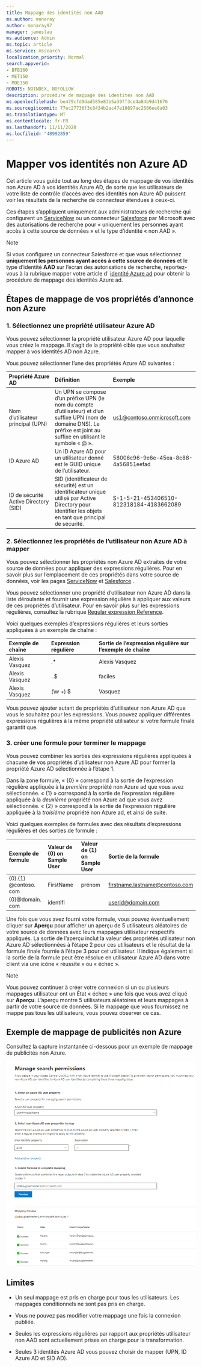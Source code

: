 ```yaml
---
title: Mappage des identités non AAD
ms.author: monaray
author: monaray97
manager: jameslau
ms.audience: Admin
ms.topic: article
ms.service: mssearch
localization_priority: Normal
search.appverid:
- BFB160
- MET150
- MOE150
ROBOTS: NOINDEX, NOFOLLOW
description: procédure de mappage des identités non AAD
ms.openlocfilehash: be479cfd9dad585e83b5a39ff3ce4a84b9d41676
ms.sourcegitcommit: 77ec27736f3c8434b2ac47e10897ac2606ee8a03
ms.translationtype: MT
ms.contentlocale: fr-FR
ms.lasthandoff: 11/11/2020
ms.locfileid: "48992859"
---
```

# <a name="map-your-non-azure-ad-identities"></a>Mapper vos identités non Azure AD  

Cet article vous guide tout au long des étapes de mappage de vos identités non Azure AD à vos identités Azure AD, de sorte que les utilisateurs de votre liste de contrôle d’accès avec des identités non Azure AD puissent voir les résultats de la recherche de connecteur étendues à ceux-ci.

Ces étapes s’appliquent uniquement aux administrateurs de recherche qui configurent un [ServiceNow](servicenow-connector.md) ou un connecteur [Salesforce](salesforce-connector.md) par Microsoft avec des autorisations de recherche pour « uniquement les personnes ayant accès à cette source de données » et le type d’identité « non AAD ».

>[!NOTE]
>Si vous configurez un connecteur Salesforce et que vous sélectionnez **uniquement les personnes ayant accès à cette source de données** et le type d’identité **AAD** sur l’écran des autorisations de recherche, reportez-vous à la rubrique mapper votre article d' [identité Azure ad](map-aad.md) pour obtenir la procédure de mappage des identités Azure ad.  

## <a name="steps-for-mapping-your-non-azure-ad-properties"></a>Étapes de mappage de vos propriétés d’annonce non Azure

### <a name="1-select-an-azure-ad-user-property"></a>1. Sélectionnez une propriété utilisateur Azure AD  

Vous pouvez sélectionner la propriété utilisateur Azure AD pour laquelle vous créez le mappage. Il s’agit de la propriété cible que vous souhaitez mapper à vos identités AD non Azure.  

Vous pouvez sélectionner l’une des propriétés Azure AD suivantes :

| Propriété Azure AD    | Définition           | Exemple         |
| :------------------- | :------------------- |:--------------- |
| Nom d’utilisateur principal (UPN)  | Un UPN se compose d’un préfixe UPN (le nom du compte d’utilisateur) et d’un suffixe UPN (nom de domaine DNS). Le préfixe est joint au suffixe en utilisant le symbole « @ ». | us1@contoso.onmicrosoft.com |
| ID Azure AD                 | Un ID Azure AD pour un utilisateur donné est le GUID unique de l’utilisateur.                 | 58006c96-9e6e-45ea-8c88-4a56851eefad            |
| ID de sécurité Active Directory (SID)                  | SID (identificateur de sécurité) est un identificateur unique utilisé par Active Directory pour identifier les objets en tant que principal de sécurité.                  | S-1-5-21-453406510-812318184-4183662089             |

### <a name="2-select-non-azure-ad-user-properties-to-map"></a>2. Sélectionnez les propriétés de l’utilisateur non Azure AD à mapper

Vous pouvez sélectionner les propriétés non Azure AD extraites de votre source de données pour appliquer des expressions régulières. Pour en savoir plus sur l’emplacement de ces propriétés dans votre source de données, voir les pages [ServiceNow](servicenow-connector.md) et [Salesforce](salesforce-connector.md) .  

Vous pouvez sélectionner une propriété d’utilisateur non Azure AD dans la liste déroulante et fournir une expression régulière à appliquer aux valeurs de ces propriétés d’utilisateur. Pour en savoir plus sur les expressions régulières, consultez la rubrique [Regular expression Reference]( https://docs.microsoft.com/dotnet/standard/base-types/regular-expression-language-quick-reference).  

Voici quelques exemples d’expressions régulières et leurs sorties appliquées à un exemple de chaîne : 

| Exemple de chaîne                  | Expression régulière                 | Sortie de l’expression régulière sur l’exemple de chaîne           |
| :------------------- | :------------------- |:---------------|
| Alexis Vasquez  | .* | Alexis Vasquez |
| Alexis Vasquez                 | ..$                 | faciles            |
| Alexis Vasquez                  | (\w +) $                  | Vasquez             |

Vous pouvez ajouter autant de propriétés d’utilisateur non Azure AD que vous le souhaitez pour les expressions. Vous pouvez appliquer différentes expressions régulières à la même propriété utilisateur si votre formule finale garantit que.  

### <a name="3-create-formula-to-complete-mapping"></a>3. créer une formule pour terminer le mappage

Vous pouvez combiner les sorties des expressions régulières appliquées à chacune de vos propriétés d’utilisateur non Azure AD pour former la propriété Azure AD sélectionnée à l’étape 1.

Dans la zone formule, « {0} » correspond à la sortie de l’expression régulière appliquée à la *première* propriété non Azure ad que vous avez sélectionnée. « {1} » correspond à la sortie de l’expression régulière appliquée à la *deuxième* propriété non Azure ad que vous avez sélectionnée. « {2} » correspond à la sortie de l’expression régulière appliquée à la *troisième* propriété non Azure ad, et ainsi de suite.  

Voici quelques exemples de formules avec des résultats d’expressions régulières et des sorties de formule : 

| Exemple de formule                  | Valeur de {0} on Sample User                 | Valeur de {1} on Sample User           | Sortie de la formule                  |
| :------------------- | :------------------- |:---------------|:---------------|
| {0}.{1} @contoso. com  | FirstName | prénom |firstname.lastname@contoso.com
| {0}@domain. com                 | identifi                 |             |userid@domain.com

Une fois que vous avez fourni votre formule, vous pouvez éventuellement cliquer sur **Aperçu** pour afficher un aperçu de 5 utilisateurs aléatoires de votre source de données avec leurs mappages utilisateur respectifs appliqués. La sortie de l’aperçu inclut la valeur des propriétés utilisateur non Azure AD sélectionnées à l’étape 2 pour ces utilisateurs et le résultat de la formule finale fournie à l’étape 3 pour cet utilisateur. Il indique également si la sortie de la formule peut être résolue en utilisateur Azure AD dans votre client via une icône « réussite » ou « échec ».  

>[!NOTE]
>Vous pouvez continuer à créer votre connexion si un ou plusieurs mappages utilisateur ont un État « échec » une fois que vous avez cliqué sur **Aperçu**. L’aperçu montre 5 utilisateurs aléatoires et leurs mappages à partir de votre source de données. Si le mappage que vous fournissez ne mappe pas tous les utilisateurs, vous pouvez observer ce cas.

## <a name="sample-non-azure-ad-mapping"></a>Exemple de mappage de publicités non Azure

Consultez la capture instantanée ci-dessous pour un exemple de mappage de publicités non Azure.

![Exemple de capture instantanée sur la façon de remplir la page de mappage des publicités non Azure](media/non-aad-mapping.png)

## <a name="limitations"></a>Limites  

- Un seul mappage est pris en charge pour tous les utilisateurs. Les mappages conditionnels ne sont pas pris en charge.  

- Vous ne pouvez pas modifier votre mappage une fois la connexion publiée.  

- Seules les expressions régulières par rapport aux propriétés utilisateur non AAD sont actuellement prises en charge pour la transformation.

- Seules 3 identités Azure AD vous pouvez choisir de mapper (UPN, ID Azure AD et SID AD).